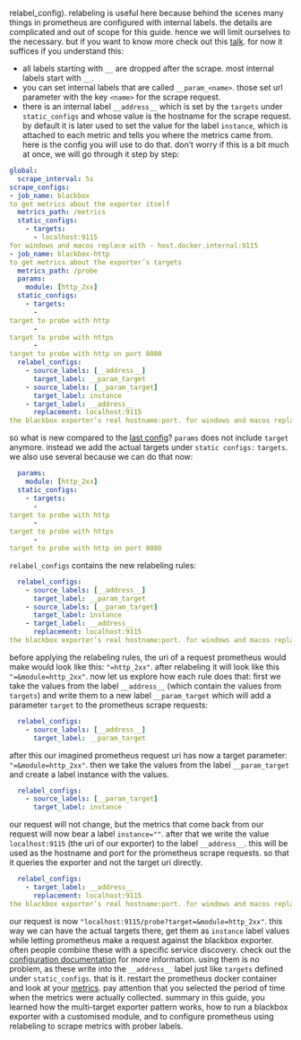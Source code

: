 relabel_config).
relabeling is useful here because behind the scenes many things in prometheus are configured with internal labels.
the details are complicated and out of scope for this guide. hence we will limit ourselves to the necessary. but if you want to know more check out this [talk](=b5-svvz7awi). for now it suffices if you understand this:
* all labels starting with `__` are dropped after the scrape. most internal labels start with `__`.
* you can set internal labels that are called `__param_<name>`. those set url parameter with the key `<name>` for the scrape request.
* there is an internal label `__address__` which is set by the `targets` under `static_configs` and whose value is the hostname for the scrape request. by default it is later used to set the value for the label `instance`, which is attached to each metric and tells you where the metrics came from.
here is the config you will use to do that. don’t worry if this is a bit much at once, we will go through it step by step:
```yaml
global:
  scrape_interval: 5s
scrape_configs:
- job_name: blackbox
to get metrics about the exporter itself
  metrics_path: /metrics
  static_configs:
    - targets:
      - localhost:9115
for windows and macos replace with - host.docker.internal:9115
- job_name: blackbox-http
to get metrics about the exporter’s targets
  metrics_path: /probe
  params:
    module: [http_2xx]
  static_configs:
    - targets:
      -
target to probe with http
      -
target to probe with https
      -
target to probe with http on port 8080
  relabel_configs:
    - source_labels: [__address__]
      target_label: __param_target
    - source_labels: [__param_target]
      target_label: instance
    - target_label: __address__
      replacement: localhost:9115
the blackbox exporter’s real hostname:port. for windows and macos replace with - host.docker.internal:9115
```
so what is new compared to the [last config](
prometheus-config)?
`params` does not include `target` anymore. instead we add the actual targets under `static configs:` `targets`. we also use several because we can do that now:
```yaml
  params:
    module: [http_2xx]
  static_configs:
    - targets:
      -
target to probe with http
      -
target to probe with https
      -
target to probe with http on port 8080
```
`relabel_configs` contains the new relabeling rules:
```yaml
  relabel_configs:
    - source_labels: [__address__]
      target_label: __param_target
    - source_labels: [__param_target]
      target_label: instance
    - target_label: __address__
      replacement: localhost:9115
the blackbox exporter’s real hostname:port. for windows and macos replace with - host.docker.internal:9115
```
before applying the relabeling rules, the uri of a request prometheus would make would look like this:
`"=http_2xx"`. after relabeling it will look like this `"=&module=http_2xx"`.
now let us explore how each rule does that:
first we take the values from the label `__address__` (which contain the values from `targets`) and write them to a new label `__param_target` which will add a parameter `target` to the prometheus scrape requests:
```yaml
  relabel_configs:
    - source_labels: [__address__]
      target_label: __param_target
```
after this our imagined prometheus request uri has now a target parameter: `"=&module=http_2xx"`.
then we take the values from the label `__param_target` and create a label instance with the values.
```yaml
  relabel_configs:
    - source_labels: [__param_target]
      target_label: instance
```
our request will not change, but the metrics that come back from our request will now bear a label `instance=""`.
after that we write the value `localhost:9115` (the uri of our exporter) to the label `__address__`. this will be used as the hostname and port for the prometheus scrape requests. so that it queries the exporter and not the target uri directly.
```yaml
  relabel_configs:
    - target_label: __address__
      replacement: localhost:9115
the blackbox exporter’s real hostname:port. for windows and macos replace with - host.docker.internal:9115
```
our request is now `"localhost:9115/probe?target=&module=http_2xx"`. this way we can have the actual targets there, get them as `instance` label values while letting prometheus make a request against the blackbox exporter.
often people combine these with a specific service discovery. check out the [configuration documentation](/docs/prometheus/latest/configuration/configuration) for more information. using them is no problem, as these write into the `__address__` label just like `targets` defined under `static_configs`.
that is it. restart the prometheus docker container and look at your [metrics](_input=30m&g0.stacked=0&g0.expr=probe_http_duration_seconds&g0.tab=0). pay attention that you selected the period of time when the metrics were actually collected.
summary
in this guide, you learned how the multi-target exporter pattern works, how to run a blackbox exporter with a customised module, and to configure prometheus using relabeling to scrape metrics with prober labels.